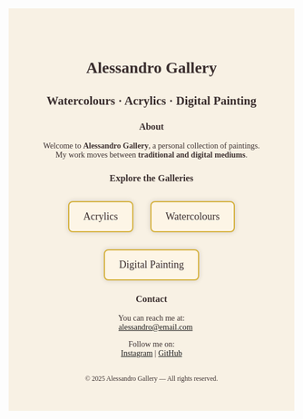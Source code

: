 <!-- Alessandro Gallery - Home Page -->

<div style="background-color:#f8f1e4; color:#3b2f2f; font-family:'Garamond', serif; padding:50px; text-align:center;">

# Alessandro Gallery

## Watercolours · Acrylics · Digital Painting



### About

Welcome to **Alessandro Gallery**, a personal collection of paintings.  
My work moves between **traditional and digital mediums**.



### Explore the Galleries

<div style="display:flex; justify-content:center; gap:30px; flex-wrap:wrap; margin-top:30px;">

<a href="acrylics.md" style="text-decoration:none; color:#3b2f2f; background-color:#fdf5e6; border:2px solid #d4af37; border-radius:8px; padding:15px 25px; font-size:18px; box-shadow:0 0 10px rgba(0,0,0,0.15);">
Acrylics
</a>

<a href="watercolours.md" style="text-decoration:none; color:#3b2f2f; background-color:#fdf5e6; border:2px solid #d4af37; border-radius:8px; padding:15px 25px; font-size:18px; box-shadow:0 0 10px rgba(0,0,0,0.15);">
Watercolours
</a>

<a href="digital.md" style="text-decoration:none; color:#3b2f2f; background-color:#fdf5e6; border:2px solid #d4af37; border-radius:8px; padding:15px 25px; font-size:18px; box-shadow:0 0 10px rgba(0,0,0,0.15);">
Digital Painting
</a>

</div>



### Contact

You can reach me at:  
📧 [alessandro@email.com](mailto:alessandro@email.com)

Follow me on:  
[Instagram](https://instagram.com/yourprofile) | [GitHub](https://github.com/yourusername)

<br>
<sub>© 2025 Alessandro Gallery — All rights reserved.</sub>

</div>
